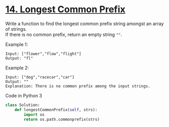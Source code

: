 # [14. Longest Common Prefix](https://leetcode.com/problems/longest-common-prefix/description/)


Write a function to find the longest common prefix string amongst an array of strings.  
If there is no common prefix, return an empty string `""`.

Example 1:
```
Input: ["flower","flow","flight"]
Output: "fl"
```
Example 2:
```
Input: ["dog","racecar","car"]
Output: ""
Explanation: There is no common prefix among the input strings.
```
Code in Python 3
```python
class Solution:
    def longestCommonPrefix(self, strs):
        import os 
        return os.path.commonprefix(strs)
```

